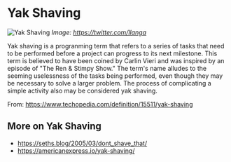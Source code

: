 # Yak Shaving 

![Yak Shaving](YakShaving.jpg)
*Image: https://twitter.com/llanga*

Yak shaving is a progranming term that refers to a series of tasks that need to be performed before a project can progress to its next milestone. This term is believed to have been coined by Carlin Vieri and was inspired by an episode of "The Ren & Stimpy Show." The term's name alludes to the seeming uselessness of the tasks being performed, even though they may be necessary to solve a larger problem. The process of complicating a simple activity also may be considered yak shaving.

From: https://www.techopedia.com/definition/15511/yak-shaving

## More on Yak Shaving

* https://seths.blog/2005/03/dont_shave_that/
* https://americanexpress.io/yak-shaving/
